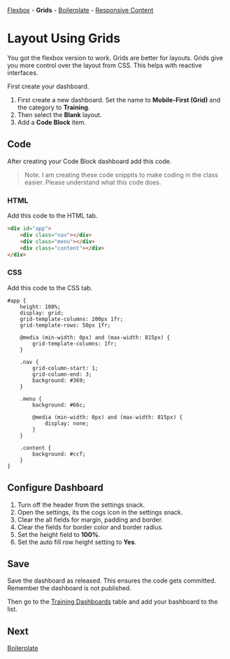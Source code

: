 [Flexbox](/encompass/flexbox) - **Grids** - [Boilerplate](/encompass/boilerplate) - [Responsive Content](/encompass/responsive-content)

# Layout Using Grids
You got the flexbox version to work. Grids are better for layouts. Grids give you more control over the layout from CSS. This helps with reactive interfaces.

First create your dashboard.

1. First create a new dashboard. Set the name to **Mobile-First (Grid)** and the category to **Training**.
2. Then select the **Blank** layout.
3. Add a **Code Block** item.

## Code
After creating your Code Block dashboard add this code.

> Note. I am creating these code snippits to make coding in the class easier. Please understand what this code does.

### HTML
Add this code to the HTML tab.

```html
<div id="app">
    <div class="nav"></div>
    <div class="menu"></div>
    <div class="content"></div>
</div>
```

### CSS
Add this code to the CSS tab.

```less
#app {
    height: 100%;
    display: grid;
    grid-template-columns: 200px 1fr;
    grid-template-rows: 50px 1fr;

    @media (min-width: 0px) and (max-width: 815px) {
        grid-template-columns: 1fr;
    }

    .nav {
        grid-column-start: 1;
        grid-column-end: 3;
        background: #369;
    }

    .menu {
        background: #66c;

        @media (min-width: 0px) and (max-width: 815px) {
            display: none;
        }
    }

    .content {
        background: #ccf;
    }
}
```
## Configure Dashboard
1. Turn off the header from the settings snack.
2. Open the settings, its the cogs icon in the settings snack.
3. Clear the all fields for margin, padding and border.
4. Clear the fields for border color and border radius.
5. Set the height field to **100%**.
6. Set the auto fill row height setting to **Yes**.

## Save
Save the dashboard as released. This ensures the code gets committed. Remember the dashboard is not published.

Then go to the [Training Dashboards](https://support.encompass8.com/Home?DashboardID=100100&TableName=ZZ_TrainingDashboards) table and add your bashboard to the list.

## Next
[Boilerplate](/encompass/boilerplate)
